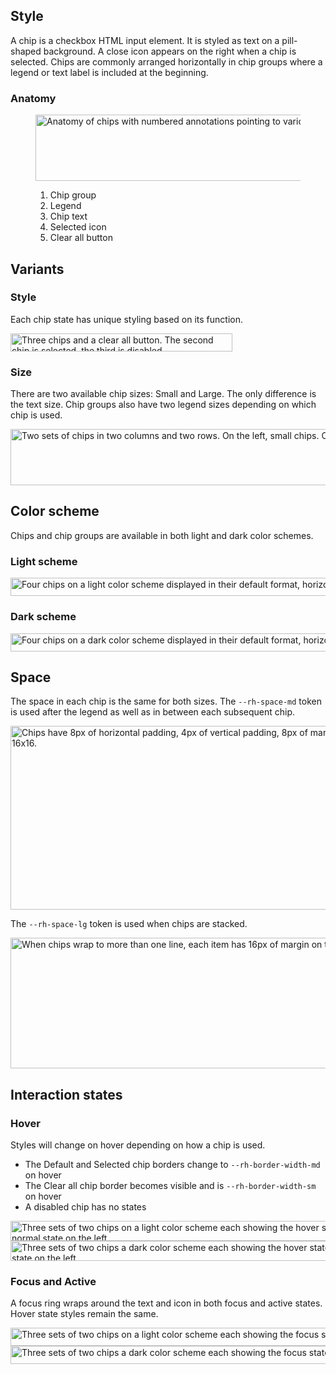 ## Style

A chip is a checkbox HTML input element. It is styled as text on a pill-shaped background. A close icon appears on the right when a chip is selected. Chips are commonly arranged horizontally in chip groups where a legend or text label is included at the beginning.

### Anatomy

<figure>
  <uxdot-example color-palette="lightest">
    <img src="../chip-style-anatomy.svg"
        alt="Anatomy of chips with numbered annotations pointing to various parts"
        width="736"
        height="106">
  </uxdot-example>
  <figcaption>
     <ol>
       <li>Chip group</li>
       <li>Legend</li>
       <li>Chip text</li>
       <li>Selected icon</li>
       <li>Clear all button</li>
     </ol>
  </figcaption>
</figure>

## Variants

### Style

Each chip state has unique styling based on its function.

<uxdot-example color-palette="lightest">
    <img src="../chip-style-variants-style.svg"
        alt="Three chips and a clear all button. The second chip is selected, the third is disabled."
        width="355"
        height="29">
</uxdot-example>

### Size

There are two available chip sizes: Small and Large. The only difference is the text size. Chip groups also have two legend sizes depending on which chip is used.

<uxdot-example color-palette="lightest">
    <img src="../chip-style-variants-size.svg"
        alt="Two sets of chips in two columns and two rows. On the left, small chips. On the right, large chips."
        width="760"
        height="90">
</uxdot-example>

## Color scheme

Chips and chip groups are available in both light and dark color schemes.

### Light scheme

<uxdot-example color-palette="lightest">
    <img src="../chip-style-color-scheme-light.svg"
        alt="Four chips on a light color scheme displayed in their default format, horizontally across the image."
        width="720"
        height="29">
</uxdot-example>

### Dark scheme

<uxdot-example color-palette="darkest">
    <img src="../chip-style-color-scheme-dark.svg"
        alt="Four chips on a dark color scheme displayed in their default format, horizontally across the image."
        width="720"
        height="29">
</uxdot-example>


## Space

The space in each chip is the same for both sizes. The `--rh-space-md` token is used after the legend as well as in between each subsequent chip.

<uxdot-example color-palette="lightest">
    <img src="../chip-style-space-a.svg"
        alt="Chips have 8px of horizontal padding, 4px of vertical padding, 8px of margin on the right, and the icon is 16x16."
        width="745"
        height="294">
</uxdot-example>

The `--rh-space-lg` token is used when chips are stacked.

<uxdot-example color-palette="lightest">
    <img src="../chip-style-space-b.svg"
        alt="When chips wrap to more than one line, each item has 16px of margin on the bottom."
        width="900"
        height="209">
</uxdot-example>

## Interaction states

### Hover

Styles will change on hover depending on how a chip is used.

- The Default and Selected chip borders change to `--rh-border-width-md` on hover
- The Clear all chip border becomes visible and is `--rh-border-width-sm` on hover
- A disabled chip has no states

<uxdot-example color-palette="lightest">
    <img src="../chip-style-interaction-states-hover-color-scheme-light.svg"
        alt="Three sets of two chips on a light color scheme each showing the hover state on the right and the normal state on the left."
        width="712"
        height="32">
</uxdot-example>

<uxdot-example color-palette="darkest">
    <img src="../chip-style-interaction-states-hover-color-scheme-dark.svg"
        alt="Three sets of two chips a dark color scheme each showing the hover state on the right and the normal state on the left."
        width="712"
        height="32">
</uxdot-example>

### Focus and Active

A focus ring wraps around the text and icon in both focus and active states. Hover state styles remain the same.

<uxdot-example color-palette="lightest">
    <img src="../chip-style-interaction-states-focus-color-scheme-light.svg"
        alt="Three sets of two chips on a light color scheme each showing the focus state on the right and the normal state on the left."
        width="902"
        height="29">
</uxdot-example>

<uxdot-example color-palette="darkest">
    <img src="../chip-style-interaction-states-focus-color-scheme-dark.svg"
        alt="Three sets of two chips a dark color scheme each showing the focus state on the right and the normal state on the left."
        width="902"
        height="29">
</uxdot-example>
